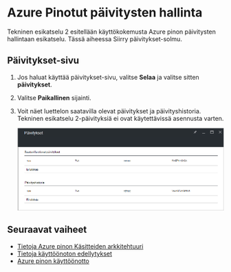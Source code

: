<properties
    pageTitle="Päivitykset Azure Pinotut | Microsoft Azure"
    description="Lisätietoja Azure Pinotut päivitykset"
    services="azure-stack"
    documentationCenter=""
    authors="HeathL17"
    manager="byronr"
    editor=""/>

<tags
    ms.service="azure-stack"
    ms.workload="na"
    ms.tgt_pltfrm="na"
    ms.devlang="na"
    ms.topic="article"
    ms.date="09/26/2016"
    ms.author="Helaw"/>

# <a name="updates-management-in-azure-stack"></a>Azure Pinotut päivitysten hallinta
Tekninen esikatselu 2 esitellään käyttökokemusta Azure pinon päivitysten hallintaan esikatselu.  Tässä aiheessa Siirry päivitykset-solmu.  

## <a name="updates-blade"></a>Päivitykset-sivu
1.  Jos haluat käyttää päivitykset-sivu, valitse **Selaa** ja valitse sitten **päivitykset**.

2.  Valitse **Paikallinen** sijainti.

3.  Voit näet luettelon saatavilla olevat päivitykset ja päivityshistoria.  Tekninen esikatselu 2-päivityksiä ei ovat käytettävissä asennusta varten.  

    ![Päivittää näytön, jossa ei ole saatavilla olevat päivitykset](./media/azure-stack-updates/image1.png)




## <a name="next-steps"></a>Seuraavat vaiheet
- [Tietoja Azure pinon Käsitteiden arkkitehtuuri](azure-stack-architecture.md)      
- [Tietoja käyttöönoton edellytykset](azure-stack-deploy.md)
- [Azure pinon käyttöönotto](azure-stack-run-powershell-script.md)
 
    
  

  


